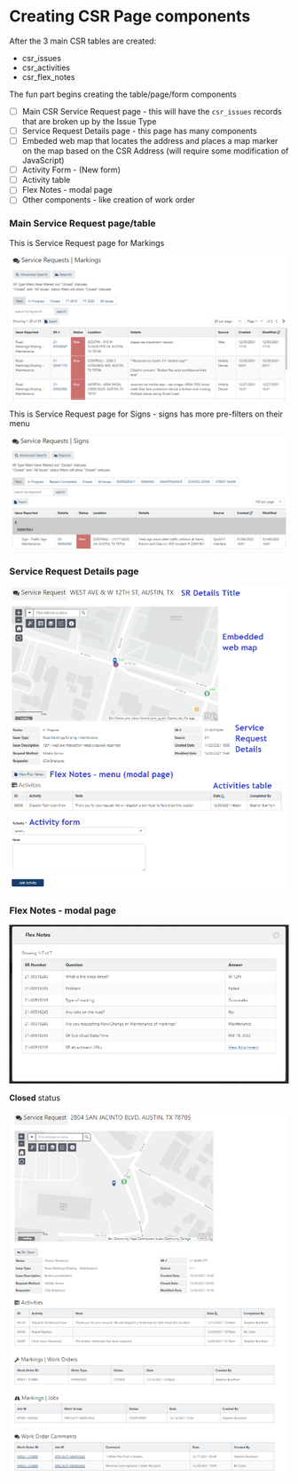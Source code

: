 # Creating CSR Page components

After the 3 main CSR tables are created:&#x20;

* csr\_issues
* csr\_activities
* csr\_flex\_notes

The fun part begins creating the table/page/form components

* [ ] Main CSR Service Request page - this will have the `csr_issues` records that are broken up by the Issue Type
* [ ] Service Request Details page - this page has many components
* [ ] Embeded web map that locates the address and places a map marker on the map based on the CSR Address (will require some modification of JavaScript)
* [ ] Activity Form - (New form)
* [ ] Activity table
* [ ] Flex Notes - modal page
* [ ] Other components - like creation of work order

### Main Service Request page/table

This is Service Request page for Markings

![](<../../.gitbook/assets/image (5) (1).png>)

This is Service Request page for Signs - signs has more pre-filters on their menu

![](<../../.gitbook/assets/image (1).png>)

### Service Request Details page

****![](<../../.gitbook/assets/image (3).png>)****

### **Flex Notes - modal page**

****![](<../../.gitbook/assets/image (4).png>)****

**Closed** status

![](<../../.gitbook/assets/image (2).png>)

